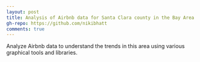 ```yaml
---
layout: post
title: Analysis of Airbnb data for Santa Clara county in the Bay Area
gh-repo: https://github.com/nikibhatt
comments: true
---
```


Analyze Airbnb data to understand the trends in this area using various graphical tools and libraries.
